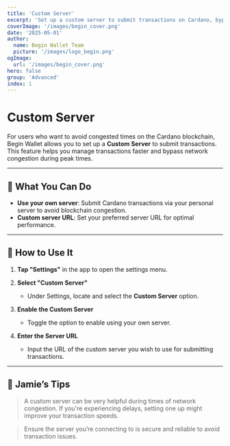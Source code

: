 ```yaml
---
title: 'Custom Server'
excerpt: 'Set up a custom server to submit transactions on Cardano, bypassing congestion on the chain.'
coverImage: '/images/begin_cover.png'
date: '2025-05-01'
author:
  name: Begin Wallet Team
  picture: '/images/logo_begin.png'
ogImage:
  url: '/images/begin_cover.png'
hero: false
group: 'Advanced'
index: 1
---
```


# Custom Server

For users who want to avoid congested times on the Cardano blockchain, Begin Wallet allows you to set up a **Custom Server** to submit transactions. This feature helps you manage transactions faster and bypass network congestion during peak times.

---

## 🚀 What You Can Do

- **Use your own server**: Submit Cardano transactions via your personal server to avoid blockchain congestion.
- **Custom server URL**: Set your preferred server URL for optimal performance.

---

## 👣 How to Use It

1. **Tap "Settings"** in the app to open the settings menu.

2. **Select "Custom Server"**  
   - Under Settings, locate and select the **Custom Server** option.

3. **Enable the Custom Server**  
   - Toggle the option to enable using your own server.

4. **Enter the Server URL**  
   - Input the URL of the custom server you wish to use for submitting transactions.

---

## 🧠 Jamie’s Tips

> A custom server can be very helpful during times of network congestion. If you're experiencing delays, setting one up might improve your transaction speeds.

> Ensure the server you’re connecting to is secure and reliable to avoid transaction issues.

